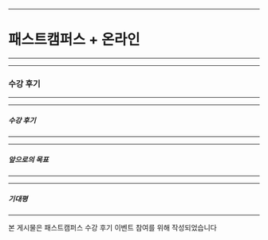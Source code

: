 ------------------------
# 패스트캠퍼스 + 온라인
------------------------

------------------------
### 수강 후기
------------------------

------------------------
##### 수강 후기
------------------------

------------------------
##### 앞으로의 목표
------------------------

------------------------
##### 기대평
------------------------




본 게시물은 패스트캠퍼스 수강 후기 이벤트 참여를 위해 작성되었습니다<br>
